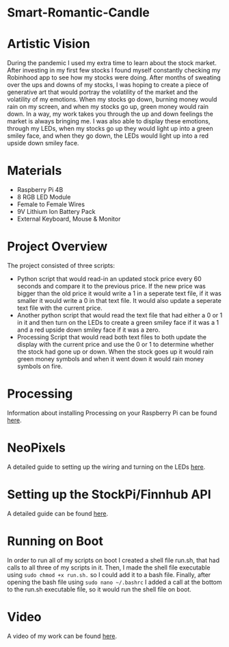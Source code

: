 # Smart-Romantic-Candle
# Artistic Vision
During the pandemic I used my extra time to learn about the stock market. After investing in my first few stocks I found myself constantly checking my Robinhood app to see how my stocks were doing. After months of sweating over the ups and downs of my stocks, I was hoping to create a piece of generative art that would portray the volatility of the market and the volatility of my emotions. When my stocks go down, burning money would rain on my screen, and when my stocks go up, green money would rain down. In a way, my work takes you through the up and down feelings the market is always bringing me. I was also able to display these emotions, through my LEDs, when my stocks go up they would light up into a green smiley face, and when they go down, the LEDs would light up into a red upside down smiley face.

# Materials
* Raspberry Pi 4B
* 8 RGB LED Module
* Female to Female Wires
* 9V Lithium Ion Battery Pack
* External Keyboard, Mouse & Monitor

# Project Overview
The project consisted of three scripts:
  * Python script that would read-in an updated stock price every 60 seconds and compare it to the previous price. If the new price was bigger than the old price it would write a 1 in a seperate text file, if it was smaller it would write a 0 in that text file. It would also update a seperate text file with the current price.
  * Another python script that would read the text file that had either a 0 or 1 in it and then turn on the LEDs to create a green smiley face if it was a 1 and a red upside down smiley face if it was a zero.
  * Processing Script that would read both text files to both update the display with the current price and use the 0 or 1 to determine whether the stock had gone up or down. When the stock goes up it would rain green money symbols and when it went down it would rain money symbols on fire.
# Processing
Information about installing Processing on your Raspberry Pi can be found [here](https://pi.processing.org/download/).
# NeoPixels
A detailed guide to setting up the wiring and turning on the LEDs [here](https://learn.adafruit.com/neopixels-on-raspberry-pi/raspberry-pi-wiring).
# Setting up the StockPi/Finnhub API
A detailed guide can be found [here](https://github.com/pranshuchittora/stockpi).
# Running on Boot
In order to run all of my scripts on boot I created a shell file run.sh, that had calls to all three of my scripts in it. Then, I made the shell file executable using `sudo chmod +x run.sh.` so I could add it to a bash file. Finally, after opening the bash file using `sudo nano ~/.bashrc` I added a call at the bottom to the run.sh executable file, so it would run the shell file on boot.
# Video
A video of my work can be found [here](https://www.youtube.com/watch?v=5K5YI9JsWlU).
